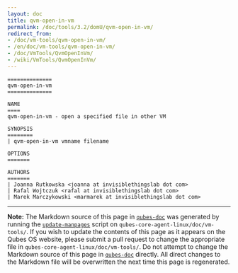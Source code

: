 ```yaml
---
layout: doc
title: qvm-open-in-vm
permalink: /doc/tools/3.2/domU/qvm-open-in-vm/
redirect_from:
- /doc/vm-tools/qvm-open-in-vm/
- /en/doc/vm-tools/qvm-open-in-vm/
- /doc/VmTools/QvmOpenInVm/
- /wiki/VmTools/QvmOpenInVm/
---
```


```
==============
qvm-open-in-vm
==============

NAME
====
qvm-open-in-vm - open a specified file in other VM

SYNOPSIS
========
| qvm-open-in-vm vmname filename

OPTIONS
=======

AUTHORS
=======
| Joanna Rutkowska <joanna at invisiblethingslab dot com>
| Rafal Wojtczuk <rafal at invisiblethingslab dot com>
| Marek Marczykowski <marmarek at invisiblethingslab dot com>
```

-----

**Note:** The Markdown source of this page in [`qubes-doc`] was generated by
running the [`update-manpages`] script on `qubes-core-agent-linux/doc/vm-tools/`.
If you wish to update the contents of this page as it appears on the Qubes OS
website, please submit a pull request to change the appropriate file in
`qubes-core-agent-linux/doc/vm-tools/`. Do not attempt to change the Markdown source
of this page in [`qubes-doc`] directly. All direct changes to the Markdown file will be
overwritten the next time this page is regenerated.

[`qubes-doc`]: https://github.com/QubesOS/qubes-doc/
[`update-manpages`]: https://github.com/QubesOS/qubesos.github.io/blob/master/_utils/update-manpages

